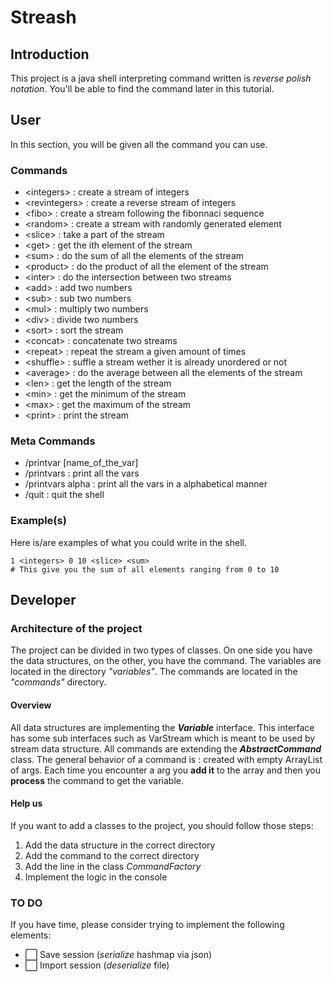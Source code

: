 # Streash

## Introduction

This project is a java shell interpreting command written is *reverse polish notation*. You'll be able to find the command later in this tutorial.

## User

In this section, you will be given all the command you can use.

### Commands

* \<integers\> : create a stream of integers
* \<revintegers\> : create a reverse stream of integers
* \<fibo\> : create a stream following the fibonnaci sequence
* \<random\> : create a stream with randomly generated element
* \<slice\> : take a part of the stream
* \<get\> : get the ith element of the stream
* \<sum\> : do the sum of all the elements of the stream
* \<product\> : do the product of all the element of the stream
* \<inter\> : do the intersection between two streams
* \<add\> : add two numbers
* \<sub\> : sub two numbers
* \<mul\> : multiply two numbers
* \<div\> : divide two numbers
* \<sort\> : sort the stream
* \<concat\> : concatenate two streams
* \<repeat\> : repeat the stream a given amount of times
* \<shuffle\> : suffle a stream wether it is already unordered or not
* \<average\> : do the average between all the elements of the stream
* \<len\> : get the length of the stream
* \<min\> : get the minimum of the stream
* \<max\> : get the maximum of the stream
* \<print\> : print the stream

### Meta Commands
* /printvar [name_of_the_var]
* /printvars : print all the vars
* /printvars alpha : print all the vars in a alphabetical manner
* /quit : quit the shell

### Example(s)

Here is/are examples of what you could write in the shell.

```
1 <integers> 0 10 <slice> <sum>
# This give you the sum of all elements ranging from 0 to 10
```


## Developer

### Architecture of the project
The project can be divided in two types of classes. On one side you have the data structures, on the other, you have the command.
The variables are located in the directory *"variables"*. The commands are located in the *"commands"* directory.

#### Overview

All data structures are implementing the ***Variable*** interface. This interface has some sub interfaces such as VarStream which is meant to be used by stream data structure.
All commands are extending the ***AbstractCommand*** class. The general behavior of a command is : created with empty ArrayList of args. Each time you encounter a arg you **add it** to the array and then you **process** the command to get the variable.


#### Help us

If you want to add a classes to the project, you should follow those steps:
1. Add the data structure in the correct directory
2. Add the command to the correct directory
3. Add the line in the class *CommandFactory*
4. Implement the logic in the console


### TO DO

If you have time, please consider trying to implement the following elements:

 * :white_large_square: Save session (*serialize* hashmap via json)
 * :white_large_square: Import session (*deserialize* file)
